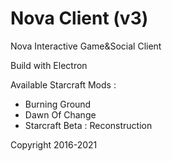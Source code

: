 ﻿# Nova Client (v3)

Nova Interactive Game&Social Client

Build with Electron

Available Starcraft Mods :
- Burning Ground
- Dawn Of Change
- Starcraft Beta : Reconstruction

Copyright 2016-2021
